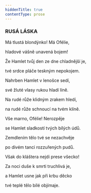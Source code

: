 ```yaml
---
hiddenTitle: true
contentType: prose
---
```


### RUSÁ LÁSKA

Má tlustá blondýnko! Má Ofélie, 

hladové vášně unavená bojem! 

Že Hamlet tvůj den ze dne chladnější je, 

tvé srdce pláče teskným nepokojem.

Nahrben Hamlet v lenošce sedí, 

své žluté vlasy rukou hladí líně. 

Na rudé růže klidným zrakem hledí, 

na rudé růže schnoucí na tvém klíně.

Vše marno, Ofélie! Nerozpěje 

se Hamlet sladkostí tvých bílých údů. 

Zemdlením tělo tvé se nezachvěje 

po divém tanci rozzuřených pudů.

Však do kláštera nejdi prese všecko! 

Za noci duše k smrti truchlivá je, 

a Hamlet usne jak při krbu děcko 

tvé teplé tělo bílé objímaje.
